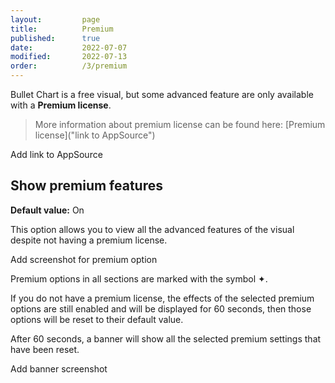 ```yaml
---
layout:         page
title:          Premium
published:      true
date:           2022-07-07
modified:   	2022-07-13
order:          /3/premium
---
```


Bullet Chart is a free visual, but some advanced feature are only available with a **Premium license**.

> More information about premium license can be found here: [Premium license]("link to AppSource")

<todo> Add link to AppSource </todo>

## Show premium features

**Default value:** On

This option allows you to view all the advanced features of the visual despite not having a premium license. 

<todo> Add screenshot for premium option </todo>

Premium options in all sections are marked with the symbol ✦. 

If you do not have a premium license, the effects of the selected premium options are still enabled and will be displayed for 60 seconds, then those options will be reset to their default value. 

After 60 seconds, a banner will show all the selected premium settings that have been reset.

<todo> Add banner screenshot </todo>
